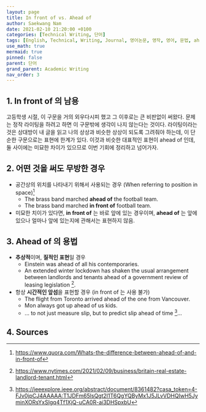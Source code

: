 ```yaml
---
layout: page
title: In front of vs. Ahead of
author: Saekwang Nam
date: 2021-02-10 21:20:00 +0100
categories: [Technical Writing, 단어]
tags: [English, Technical, Writing, Journal, 영어논문, 영작, 영어, 문법, ahead of, in front of]
use_math: true
mermaid: true
pinned: false
parent: 단어
grand_parent: Academic Writing
nav_order: 3
---
```


## 1. In front of 의 남용
고등학생 시절, 이 구문을 거의 외우다시피 했고 그 이후로는 큰 비판없이 써왔다. 문제는 정작 라이팅을 하려고 하면 이 구문밖에 생각이 나지 않는다는 것이다. 라이팅이라는 것은 상대방이 내 글을 읽고 나의 상상과 비슷한 상상이 되도록 그려줘야 하는데, 이 단순한 구문으로는 표현에 한계가 있다. 이것과 비슷한 대표적인 표현이 ahead of 인데, 둘 사이에는 미묘한 차이가 있으므로 이번 기회에 정리하고 넘어가자.

## 2. 어떤 것을 써도 무방한 경우
- 공간상의 위치를 나타내기 위해서 사용되는 경우 (When referring to position in space)[^footnote1]
    - The brass band marched **ahead of** the football team.
    - The brass band marched **in front of** football team.
- 미묘한 치이가 있다면, **in front of** 는 바로 앞에 있는 경우이며, **ahead of** 는 앞에 있으나 얼마나 앞에 있는지에 관해서는 표현하지 않음.

## 3. Ahead of 의 용법
- **추상적**이며, **질적인 표현**일 경우
    - Einstein was ahead of all his contemporaries.
    - An extended winter lockdown has shaken the usual arrangement between landlords and tenants ahead of a government review of leasing legislation [^footnote2].
- 항상 **시간적인 앞섬**을 표현할 경우 (in front of 는 사용 불가)
    - The flight from Toronto arrived ahead of the one from Vancouver.
    - Mon always got up ahead of us kids.
    - ... to not just measure slip, but to predict slip ahead of time [^footnote3]...

## 4. Sources
[^footnote1]: https://www.quora.com/Whats-the-difference-between-ahead-of-and-in-front-of
[^footnote2]: https://www.nytimes.com/2021/02/09/business/britain-real-estate-landlord-tenant.html
[^footnote3]: https://ieeexplore.ieee.org/abstract/document/8361482?casa_token=4-FJv0jpCJ4AAAAA:T1JDFm65lsQgt2l1T6QgYQByMx1J5JLvVDHQIwH5JyminXORsYxSIgq4Tf1XjQ-uCA0R-ai3DHSpxbU